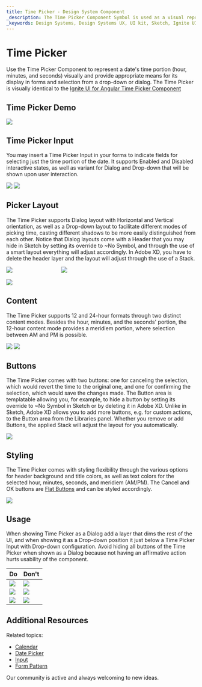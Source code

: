 ```yaml
---
title: Time Picker - Design System Component
_description: The Time Picker Component Symbol is used as a visual representation of time providing the necessary mechanisms for time picking.
_keywords: Design Systems, Design Systems UX, UI kit, Sketch, Ignite UI for Angular, Sketch to Angular, Sketch to Angular, Angular, Angular Design System, Export code from Sketch, Design Kits for Angular, Sketch HTML, Sketch to HTML, Sketch UI kits
---
```


# Time Picker

Use the Time Picker Component to represent a date's time portion (hour, minutes, and seconds) visually and provide appropriate means for its display in forms and selection from a drop-down or dialog. The Time Picker is visually identical to the [Ignite UI for Angular Time Picker Component](https://www.infragistics.com/products/ignite-ui-angular/angular/components/time_picker.html)

## Time Picker Demo

<img class="responsive-img" src="../images/timepicker_demo.png" srcset="../images/timepicker_demo@2x.png 2x" />

## Time Picker Input

You may insert a Time Picker Input in your forms to indicate fields for selecting just the time portion of the date. It supports Enabled and Disabled interactive states, as well as variant for Dialog and Drop-down that will be shown upon user interaction.

<img class="responsive-img" src="../images/timepicker_enabled.png" srcset="../images/timepicker_enabled@2x.png 2x" />
<img class="responsive-img" src="../images/timepicker_disabled.png" srcset="../images/timepicker_disabled@2x.png 2x" />

## Picker Layout

The Time Picker supports Dialog layout with Horizontal and Vertical orientation, as well as a Drop-down layout to facilitate different modes of picking time, casting different shadows to be more easily distinguished from each other. Notice that Dialog layouts come with a Header that you may hide in Sketch by setting its override to ~No Symbol, and through the use of a smart layout everything will adjust accordingly. In Adobe XD, you have to delete the header layer and the layout will adjust through the use of a Stack.

<img class="responsive-img" src="../images/timepicker_horizontal.png" srcset="../images/timepicker_horizontal@2x.png 2x" />         
<img class="responsive-img" src="../images/timepicker_vertical.png" srcset="../images/timepicker_vertical@2x.png 2x" />

<img class="responsive-img" src="../images/timepicker_dropdown.png" srcset="../images/timepicker_dropdown@2x.png 2x" />

## Content

The Time Picker supports 12 and 24-hour formats through two distinct content modes. Besides the hour, minutes, and the seconds' portion, the 12-hour content mode provides a meridiem portion, where selection between AM and PM is possible. 

<img class="responsive-img" src="../images/timepicker_dropdown.png" srcset="../images/timepicker_dropdown@2x.png 2x" />
<img class="responsive-img" src="../images/timepicker_24mode.png" srcset="../images/timepicker_24mode@2x.png 2x" />

## Buttons

The Time Picker comes with two buttons: one for canceling the selection, which would revert the time to the original one, and one for confirming the selection, which would save the changes made. The Button area is templatable allowing you, for example, to hide a button by setting its override to ~No Symbol in Sketch or by deleting it in Adobe XD. Unlike in Sketch, Adobe XD allows you to add more buttons, e.g. for custom actions, to the Button area from the Libraries panel. Whether you remove or add Buttons, the applied Stack will adjust the layout for you automatically.

<img class="responsive-img" src="../images/timepicker_buttons.png" srcset="../images/timepicker_buttons@2x.png 2x" />

## Styling

The Time Picker comes with styling flexibility through the various options for header background and title colors, as well as text colors for the selected hour, minutes, seconds, and meridiem (AM/PM). The Cancel and OK buttons are [Flat Buttons](button.md) and can be styled accordingly.

<img class="responsive-img" src="../images/timepicker_styling.png" srcset="../images/timepicker_styling@2x.png 2x" />

## Usage

When showing Time Picker as a Dialog add a layer that dims the rest of the UI, and when showing it as a Drop-down position it just below a Time Picker Input with Drop-down configuration. Avoid hiding all buttons of the Time Picker when shown as a Dialog because not having an affirmative action hurts usability of the component.

| Do                                                                                     | Don't                                                                                      |
| -------------------------------------------------------------------------------------- | ------------------------------------------------------------------------------------------ |
| <img class="responsive-img" src="../images/timepicker_do1.png" srcset="../images/timepicker_do1@2x.png 2x" /> | <img class="responsive-img" src="../images/timepicker_dont1.png" srcset="../images/timepicker_dont1@2x.png 2x" /> |
| <img class="responsive-img" src="../images/timepicker_do3.png" srcset="../images/timepicker_do3@2x.png 2x" /> | <img class="responsive-img" src="../images/timepicker_dont3.png" srcset="../images/timepicker_dont3@2x.png 2x" /> |
| <img class="responsive-img" src="../images/timepicker_do2.png" srcset="../images/timepicker_do2@2x.png 2x" /> | <img class="responsive-img" src="../images/timepicker_dont2.png" srcset="../images/timepicker_dont2@2x.png 2x" /> |

## Additional Resources

Related topics:

- [Calendar](calendar.md)
- [Date Picker](date-picker.md)
- [Input](input.md)
- [Form Pattern](../patterns/form.md)
  <div class="divider--half"></div>

Our community is active and always welcoming to new ideas.
